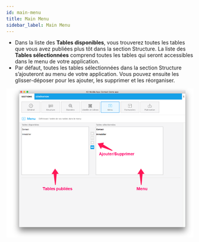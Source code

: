 ```yaml
---
id: main-menu
title: Main Menu
sidebar_label: Main Menu
---
```

* Dans la liste des **Tables disponibles**, vous trouverez toutes les tables que vous avez publiées plus tôt dans la section Structure. La liste des **Tables sélectionnées** comprend toutes les tables qui seront accessibles dans le menu de votre application.
* Par défaut, toutes les tables sélectionnées dans la section Structure s’ajouteront au menu de votre application. Vous pouvez ensuite les glisser-déposer pour les ajouter, les supprimer et les réorganiser.

![Main menu section](assets/project-editor/Main-menu-section-4D-for-iOS.png)